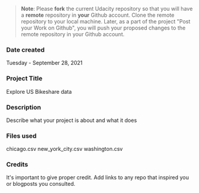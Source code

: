 > **Note**: Please **fork** the current Udacity repository so that you will have a **remote** repository in **your** Github account. Clone the remote repository to your local machine. Later, as a part of the project "Post your Work on Github", you will push your proposed changes to the remote repository in your Github account.

### Date created

Tuesday - September 28, 2021

### Project Title

Explore US Bikeshare data

### Description

Describe what your project is about and what it does

### Files used

chicago.csv
new_york_city.csv
washington.csv

### Credits

It's important to give proper credit. Add links to any repo that inspired you or blogposts you consulted.
